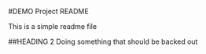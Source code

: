 #DEMO Project README

This is a simple readme file

##HEADING 2
Doing something that should be backed out